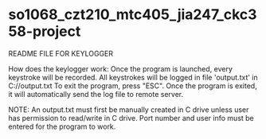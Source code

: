 # so1068_czt210_mtc405_jia247_ckc358-project
README FILE FOR KEYLOGGER

How does the keylogger work:
Once the program is launched, every keystroke will be recorded.
All keystrokes will be logged in file 'output.txt' in C://output.txt
To exit the program, press "ESC".
Once the program is exited, it will automatically send the log file to remote server.

NOTE:
An output.txt must first be manually created in C drive unless user has permission to read/write in C drive.
Port number and user info must be entered for the program to work.


